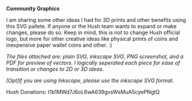 **Community Graphics** 

  I am sharing some other ideas I had for 3D prints and other benefits using this SVG pallete. If anyone or the Hush team wants to expand or make changes, please do so. 
Keep in mind, this is not to change Hush official logo, but more for other creative ideas like physical prints of coins and inexpensive paper wallet coins and other. :)

*The files attached are: plain SVG, inkscape SVG, PNG screenshot, and a PDF for preview of vectors. I logically seperated each piece for ease of transition or changes to 2D or 3D ideas.* 

*[Opt]If you are using Inkscape, please use the inkscape SVG format.*




Hush Donations: t1b1MWd7J6oL6wA639gvsWsMuA5cyePNgtQ
